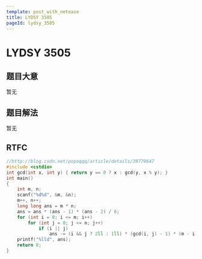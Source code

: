 ```yaml
---
template: post_with_netease
title: LYDSY 3505
pageId: lydsy_3505
---
```


# LYDSY 3505
<span id="poem"></span><script>$(function(){$.ajax('/api/poem?rnd='+Date.now()+Math.random()).done(function(data){$('#poem').text(data);});});</script>
## 题目大意
暂无

## 题目解法
暂无

## RTFC

```cpp
//http://blog.csdn.net/popoqqq/article/details/39779647
#include <cstdio>
int gcd(int x, int y) { return y == 0 ? x : gcd(y, x % y); }
int main()
{
    int m, n;
    scanf("%d%d", &m, &n);
    m++, n++;
    long long ans = m * n;
    ans = ans * (ans - 1) * (ans - 2) / 6;
    for (int i = 0; i <= m; i++)
        for (int j = 0; j <= n; j++)
            if (i || j)
                ans -= (i && j ? 2ll : 1ll) * (gcd(i, j) - 1) * (m - i) * (n - j);
    printf("%lld", ans);
    return 0;
}
```
<div id="__comment"></div>
